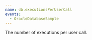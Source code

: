 ```yaml
---
name: db.executionsPerUserCall
events:
  - OracleDatabaseSample
---
```


The number of executions per user call.